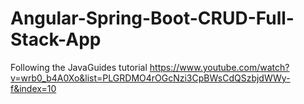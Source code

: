 # Angular-Spring-Boot-CRUD-Full-Stack-App
Following the JavaGuides tutorial https://www.youtube.com/watch?v=wrb0_b4A0Xo&list=PLGRDMO4rOGcNzi3CpBWsCdQSzbjdWWy-f&index=10
